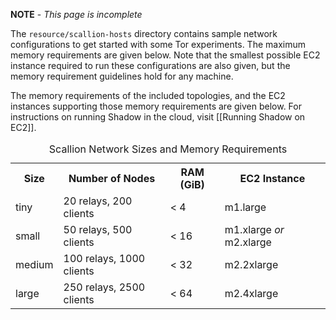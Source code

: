 **NOTE** - _This page is incomplete_

The `resource/scallion-hosts` directory contains sample network configurations to get started with some Tor experiments. The maximum memory requirements are given below. Note that the smallest possible EC2 instance required to run these configurations are also given, but the memory requirement guidelines hold for any machine.

The memory requirements of the included topologies, and the EC2 instances supporting those memory requirements are given below. For instructions on running Shadow in the cloud, visit [[Running Shadow on EC2]].

<table>
  <caption>Scallion Network Sizes and Memory Requirements</caption>
  <tr>
    <th>Size</th><th>Number of Nodes</th><th>RAM (GiB)</th><th>EC2 Instance</th>
  </tr>
  <tr>
    <td>tiny</td><td>20 relays, 200 clients</td><td>&lt; 4</td><td>m1.large</td>
  </tr>
  <tr>
    <td>small</td><td>50 relays, 500 clients</td><td>&lt; 16</td><td>m1.xlarge <i>or</i> m2.xlarge</td>
  </tr>
  <tr>
    <td>medium</td><td>100 relays, 1000 clients</td><td>&lt; 32</td><td>m2.2xlarge</td>
  </tr>
  <tr>
    <td>large</td><td>250 relays, 2500 clients</td><td>&lt; 64</td><td>m2.4xlarge</td>
  </tr>
</table>